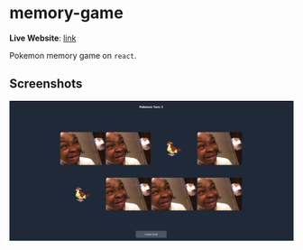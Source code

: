 # memory-game

**Live Website**: [link](link)

Pokemon memory game on `react`.

## Screenshots

![ss](https://raw.githubusercontent.com/Gosmacx/memory-game/master/screenshots/ss.png)
